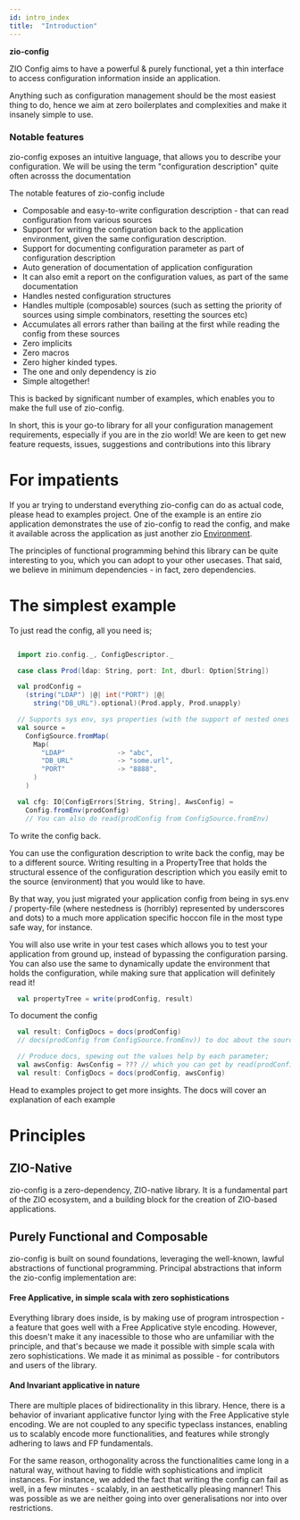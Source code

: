 ```yaml
---
id: intro_index
title:  "Introduction"
---
```


**zio-config** 

ZIO Config aims to have a powerful & purely functional, yet a thin interface to access configuration information inside an application.

Anything such as configuration management should be the most easiest thing to do, hence we aim
at zero boilerplates and complexities and make it insanely simple to use.

### Notable features    

zio-config exposes an intuitive language, that allows you to describe your configuration.
We will be using the term "configuration description" quite often acrosss the documentation

The notable features of zio-config include

* Composable and easy-to-write configuration description - that can read configuration from various sources
* Support for writing the configuration back to the application environment, given the same configuration description.
* Support for documenting configuration parameter as part of configuration description
* Auto generation of documentation of application configuration
* It can also emit a report on the configuration values, as part of the same documentation
* Handles nested configuration structures
* Handles multiple (composable) sources (such as setting the priority of sources using simple combinators, resetting the sources etc)
* Accumulates all errors rather than bailing at the first while reading the config from these sources
* Zero implicits
* Zero macros
* Zero higher kinded types.
* The one and only dependency is zio
* Simple altogether!

This is backed by significant number of examples, which enables you to make the full use of zio-config.

In short, this is your go-to library for all your configuration management requirements, especially if you are in the zio world!
We are keen to get new feature requests, issues, suggestions and contributions into this library

# For impatients

If you ar trying to understand everything zio-config can do as actual code, please head to examples project.
One of the example is an entire zio application demonstrates the use of zio-config to read the config,
and make it available across the application as just another zio [Environment](https://zio.dev/docs/overview/overview_index#zio).

The principles of functional programming behind this library
can be quite interesting to you, which you can adopt to your other usecases. 
That said, we believe in minimum dependencies - in fact, zero dependencies.

# The simplest example

 To just read the config, all you need is;

```scala

  import zio.config._, ConfigDescriptor._

  case class Prod(ldap: String, port: Int, dburl: Option[String])

  val prodConfig =
    (string("LDAP") |@| int("PORT") |@|
      string("DB_URL").optional)(Prod.apply, Prod.unapply)

  // Supports sys env, sys properties (with the support of nested ones - hoccon support is on its way)
  val source =
    ConfigSource.fromMap(
      Map(
        "LDAP"             -> "abc",
        "DB_URL"           -> "some.url",
        "PORT"             -> "8888",
      )
    )

  val cfg: IO[ConfigErrors[String, String], AwsConfig] = 
    Config.fromEnv(prodConfig)
    // You can also do read(prodConfig from ConfigSource.fromEnv)
```

To write the config back. 

You can use the configuration description to write back the config, may be to a different source. Writing resulting in a PropertyTree that holds the structural
essence of the configuration description which you easily emit to the source (environment) that you would like to have.

By that way, you just migrated your application config from being in sys.env / property-file (where nestedness is (horribly) represented by underscores and dots) to a much more
application specific hoccon file in the most type safe way, for instance. 

You will also use write in your test cases which allows you to test your application from ground up, instead of bypassing the configuration parsing.
You can also use the same to dynamically update the environment that holds the configuration, while making sure that application will definitely read it! 

```scala
  val propertyTree = write(prodConfig, result)
```

To document the config

```scala
  val result: ConfigDocs = docs(prodConfig) 
  // docs(prodConfig from ConfigSource.fromEnv)) to doc about the source as well

  // Produce docs, spewing out the values help by each parameter;
  val awsConfig: AwsConfig = ??? // which you can get by read(prodConfig from ConfigSource.fromEnv)
  val result: ConfigDocs = docs(prodConfig, awsConfig)

```

Head to examples project to get more insights. The docs will cover an explanation of each example

# Principles

## ZIO-Native

zio-config is a zero-dependency, ZIO-native library.
It is a fundamental part of the ZIO ecosystem, and a building block for the creation of ZIO-based applications.

## Purely Functional and Composable

zio-config is built on sound foundations, leveraging the well-known, lawful abstractions of functional programming.
Principal abstractions that inform the zio-config implementation are:

#### Free Applicative, in simple scala with zero sophistications

  Everything library does inside, is by making use of program introspection - a feature that goes well with a Free Applicative style encoding. However, this doesn't make it any inacessible to those who are unfamiliar with the principle, and that's because we made it possible with simple scala with zero sophistications. We made it as minimal as possible - for contributors and users of the library.

#### And Invariant applicative in nature

There are multiple places of bidirectionality in this library. Hence, there is a behavior of invariant applicative functor lying with the Free Applicative style encoding. 
We are not coupled to any specific typeclass instances, enabling us to scalably encode more functionalities, and features while strongly adhering to laws and FP fundamentals. 

For the same reason, orthogonality across the functionalities came long in a natural way, without having to fiddle with sophistications and implicit instances. For instance, we added the fact that writing the config can fail as well, in a few minutes - scalably, in an aesthetically pleasing manner! This was possible as we are neither going into over generalisations nor into over restrictions.
